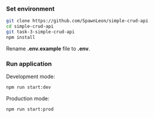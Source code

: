
### Set environment

```bash
git clone https://github.com/SpawnLeon/simple-crud-api
cd simple-crud-api
git task-3-simple-crud-api
npm install
```
Rename **.env.example** file to **.env**.

### Run application
Development mode:
```bash
npm run start:dev
```

Production mode:
```bash
npm run start:prod
```

